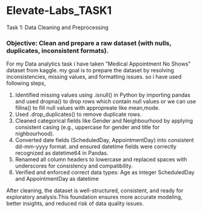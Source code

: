 # Elevate-Labs_TASK1
Task 1: Data Cleaning and Preprocessing

 ### Objective: Clean and prepare a raw dataset (with nulls, duplicates, inconsistent formats).
 For my Data analytics task i have taken "Medical Appointment No Shows" dataset from kaggle.
 my goal is to prepare the dataset by resolving inconsistencies, missing values, and formatting issues.
 so i have used following steps,
 1) Identified missing values using .isnull() in Python by importing pandas and used dropna() to drop rows which contain null values
    or we can use fillna() to fill null values with appropreate like mean,mode.
 2) Used .drop_duplicates() to remove duplicate rows.
 3) Cleaned categorical fields like Gender and Neighbourhood by applying consistent casing (e.g., uppercase for gender and title for nighbourhood).
 4) Converted date fields (ScheduledDay, AppointmentDay) into consistent dd-mm-yyyy format.
    and ensured datetime fields were correctly recognized as datetime64 in Pandas.
 5) Renamed all column headers to lowercase and replaced spaces with underscores for consistency and compatibility.
 6) Verified and enforced correct data types:
    Age as integer
    ScheduledDay and AppointmentDay as datetime

After cleaning, the dataset is well-structured, consistent, and ready for exploratory analysis.This foundation ensures more accurate modeling, better insights, and reduced risk of data quality issues.

